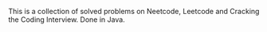 This is a collection of solved problems on Neetcode, Leetcode and Cracking the Coding Interview. Done in Java.
